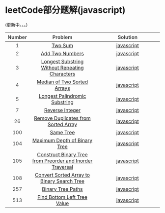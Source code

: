 # leetCode部分题解(javascript)
(更新中。。。)  

<table style="color:#474949">
  <thead>
    <tr>
      <th style="text-align:center;">Number</th>
      <th style="text-align:center;width:250px">Problem</th>
      <th style="text-align:center;width:250px">Solution</th>
    </tr>
  </thead>
<tbody>
  <tr>
    <td style="text-align:center">1</td>
    <td style="text-align:center"><a href="https://leetcode-cn.com/problems/two-sum/description/">Two Sum</a></td>
    <td style="text-align:center"><a href="https://github.com/orozot/leetcode-javascript/blob/master/1.js">javascript</a></td>
  </tr>
  <tr>
      <td style="text-align:center">2</td>
      <td style="text-align:center"><a href="https://leetcode-cn.com/problems/add-two-numbers/description/">Add Two Numbers</a></td>
      <td style="text-align:center"><a href="https://github.com/orozot/leetcode-javascript/blob/master/2.js">javascript</a></td>
    </tr>
    <tr>
      <td style="text-align:center">3</td>
      <td style="text-align:center"><a href="https://leetcode-cn.com/problems/longest-substring-without-repeating-characters/">Longest Substring Without Repeating Characters</a></td>
      <td style="text-align:center"><a href="https://github.com/orozot/leetcode-javascript/blob/master/3.js">javascript</a></td>
    </tr>
    <tr>
      <td style="text-align:center">4</td>
      <td style="text-align:center"><a href="https://leetcode-cn.com/problems/median-of-two-sorted-arrays/">Median of Two Sorted Arrays</a></td>
      <td style="text-align:center"><a href="https://github.com/orozot/leetcode-javascript/blob/master/4.js">javascript</a></td>
    </tr>
    <tr>
      <td style="text-align:center">5</td>
      <td style="text-align:center"><a href="https://leetcode-cn.com/problems/longest-palindromic-substring/">Longest Palindromic Substring</a></td>
      <td style="text-align:center"><a href="https://github.com/orozot/leetcode-javascript/blob/master/5.js">javascript</a></td>
    </tr>
    <tr>
      <td style="text-align:center">7</td>
      <td style="text-align:center"><a href="https://leetcode-cn.com/problems/reverse-integer/">Reverse Integer</a></td>
      <td style="text-align:center"><a href="https://github.com/orozot/leetcode-javascript/blob/master/7.js">javascript</a></td>
    </tr>
    <tr>
      <td style="text-align:center">26</td>
      <td style="text-align:center"><a href="https://leetcode-cn.com/problems/remove-duplicates-from-sorted-array/description/">Remove Duplicates from Sorted Array</a></td>
      <td style="text-align:center"><a href="https://github.com/orozot/leetcode-javascript/blob/master/26.js">javascript</a></td>
    </tr>
    <tr>
      <td style="text-align:center">100</td>
      <td style="text-align:center"><a href="https://leetcode-cn.com/problems/same-tree">Same Tree</a></td>
      <td style="text-align:center"><a href="https://github.com/orozot/leetcode-javascript/blob/master/100.js">javascript</a></td>
    </tr>
    <tr>
      <td style="text-align:center">104</td>
      <td style="text-align:center"><a href="https://leetcode-cn.com/problems/maximum-depth-of-binary-tree">Maximum Depth of Binary Tree</a></td>
      <td style="text-align:center"><a href="https://github.com/orozot/leetcode-javascript/blob/master/104.js">javascript</a></td>
    </tr>
    <tr>
      <td style="text-align:center">105</td>
      <td style="text-align:center"><a href="https://leetcode-cn.com/problems/construct-binary-tree-from-preorder-and-inorder-traversal">Construct Binary Tree from Preorder and Inorder Traversal</a></td>
      <td style="text-align:center"><a href="https://github.com/orozot/leetcode-javascript/blob/master/105.js">javascript</a></td>
    </tr>
    <tr>
      <td style="text-align:center">108</td>
      <td style="text-align:center"><a href="https://leetcode-cn.com/problems/convert-sorted-array-to-binary-search-tree">Convert Sorted Array to Binary Search Tree</a></td>
      <td style="text-align:center"><a href="https://github.com/orozot/leetcode-javascript/blob/master/108.js">javascript</a></td>
    </tr>
    <tr>
      <td style="text-align:center">257</td>
      <td style="text-align:center"><a href="https://leetcode-cn.com/problems/binary-tree-paths">Binary Tree Paths</a></td>
      <td style="text-align:center"><a href="https://github.com/orozot/leetcode-javascript/blob/master/257.js">javascript</a></td>
    </tr>
    <tr>
      <td style="text-align:center">513</td>
      <td style="text-align:center"><a href="https://leetcode-cn.com/problems/find-bottom-left-tree-value">Find Bottom Left Tree Value</a></td>
      <td style="text-align:center"><a href="https://github.com/orozot/leetcode-javascript/blob/master/513.js">javascript</a></td>
    </tr>
</tbody>
</table>
